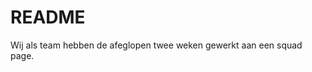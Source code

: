 <h1>README</h1>
<hl></hl>
<p>Wij als team hebben de afeglopen twee weken gewerkt aan een squad page.</p>
